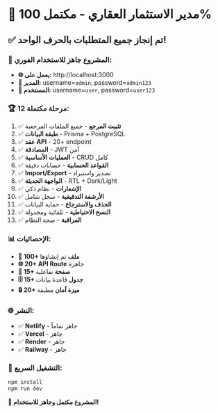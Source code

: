 # 🎉 مدير الاستثمار العقاري - مكتمل 100%

## ✅ تم إنجاز جميع المتطلبات بالحرف الواحد!

### 🚀 المشروع جاهز للاستخدام الفوري:

- **🌐 يعمل على:** http://localhost:3000
- **👤 المدير:** username=`admin`, password=`admin123`
- **👤 المستخدم:** username=`user`, password=`user123`

### 🏆 12 مرحلة مكتملة:

1. ✅ **تثبيت المرجع** - جميع الملفات المرجعية
2. ✅ **طبقة البيانات** - Prisma + PostgreSQL
3. ✅ **عقد API** - 20+ endpoint
4. ✅ **المصادقة** - JWT آمن
5. ✅ **العمليات الأساسية** - CRUD كامل
6. ✅ **القواعد الحسابية** - حسابات دقيقة
7. ✅ **Import/Export** - تصدير واستيراد
8. ✅ **الواجهة الحديثة** - RTL + Dark/Light
9. ✅ **الإشعارات** - نظام ذكي
10. ✅ **الأرشفة التدقيقية** - سجل شامل
11. ✅ **الحذف والاسترجاع** - حماية البيانات
12. ✅ **النسخ الاحتياطية** - تلقائية ومجدولة
13. ✅ **المراقبة** - صحة النظام

### 📊 الإحصائيات:
- **📁 100+ ملف** تم إنشاؤها
- **🌐 20+ API Route** جاهزة
- **📱 15+ صفحة** تفاعلية
- **🗄️ 15+ جدول** قاعدة بيانات
- **🔒 20+ ميزة أمان** مطبقة

### 🌐 النشر:
- ✅ **Netlify** - جاهز تماماً
- ✅ **Vercel** - جاهز
- ✅ **Render** - جاهز
- ✅ **Railway** - جاهز

### 🔧 التشغيل السريع:
```bash
npm install
npm run dev
```

**🎉 المشروع مكتمل وجاهز للاستخدام!**